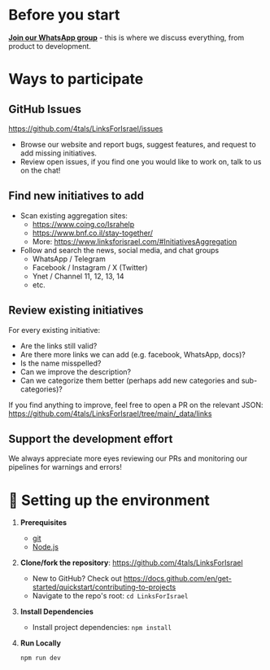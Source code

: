 # Before you start

[**Join our WhatsApp group**](https://chat.whatsapp.com/JjD8eijWfDXD10QbM2VyaX) - this is where we discuss everything, from product to development.

# Ways to participate

## GitHub Issues

https://github.com/4tals/LinksForIsrael/issues

- Browse our website and report bugs, suggest features, and request to add missing initiatives.
- Review open issues, if you find one you would like to work on, talk to us on the chat!

## Find new initiatives to add

- Scan existing aggregation sites:
  - https://www.coing.co/Israhelp
  - https://www.bnf.co.il/stay-together/
  - More: https://www.linksforisrael.com/#InitiativesAggregation
- Follow and search the news, social media, and chat groups
  - WhatsApp / Telegram
  - Facebook / Instagram / X (Twitter)
  - Ynet / Channel 11, 12, 13, 14
  - etc.

## Review existing initiatives

For every existing initiative:

- Are the links still valid?
- Are there more links we can add (e.g. facebook, WhatsApp, docs)?
- Is the name misspelled?
- Can we improve the description?
- Can we categorize them better (perhaps add new categories and sub-categories)?

If you find anything to improve, feel free to open a PR on the relevant JSON: https://github.com/4tals/LinksForIsrael/tree/main/_data/links

## Support the development effort

We always appreciate more eyes reviewing our PRs and monitoring our pipelines for warnings and errors!

# 🚀 Setting up the environment

1. **Prerequisites**

   - [git](https://git-scm.com/book/en/v2/Getting-Started-Installing-Git)
   - [Node.js](https://nodejs.org/en/download/)

2. **Clone/fork the repository**: https://github.com/4tals/LinksForIsrael

   - New to GitHub? Check out https://docs.github.com/en/get-started/quickstart/contributing-to-projects
   - Navigate to the repo's root: `cd LinksForIsrael`

3. **Install Dependencies**

   - Install project dependencies: `npm install`

4. **Run Locally**

   ```bash
   npm run dev
   ```
